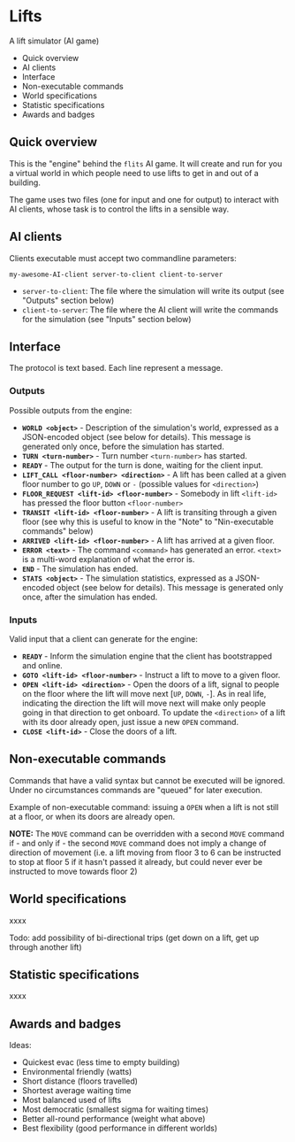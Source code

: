 Lifts
=====

A lift simulator (AI game)

<!-- MarkdownTOC -->

- Quick overview
- AI clients
- Interface
- Non-executable commands
- World specifications
- Statistic specifications
- Awards and badges

<!-- /MarkdownTOC -->


Quick overview
--------------

This is the "engine" behind the `flits` AI game.  It will create and run for
you a virtual world in which people need to use lifts to get in and out of a
building.

The game uses two files (one for input and one for output) to interact with AI
clients, whose task is to control the lifts in a sensible way.


AI clients
----------

Clients executable must accept two commandline parameters:

    my-awesome-AI-client server-to-client client-to-server

- `server-to-client`: The file where the simulation will write its output (see
  "Outputs" section below)
- `client-to-server`: The file where the AI client will write the commands for
  the simulation (see "Inputs" section below)


Interface
---------

The protocol is text based.  Each line represent a message.


### Outputs

Possible outputs from the engine:

- **`WORLD <object>`** - Description of the simulation's world, expressed as a
  JSON-encoded object (see below for details).  This message is generated only
  once, before the simulation has started.
- **`TURN <turn-number>`** - Turn number `<turn-number>` has started.
- **`READY`** - The output for the turn is done, waiting for the client input.
- **`LIFT_CALL <floor-number> <direction>`** - A lift has been called at
  a given floor number to go `UP`, `DOWN` or `-` (possible values for
  `<direction>`)
- **`FLOOR_REQUEST <lift-id> <floor-number>`** - Somebody in lift `<lift-id>`
  has pressed the floor button `<floor-number>`
- **`TRANSIT <lift-id> <floor-number>`** - A lift is transiting through a given
  floor (see why this is useful to know in the "Note" to "Nin-executable
  commands" below)
- **`ARRIVED <lift-id> <floor-number>`** - A lift has arrived at a given floor.
- **`ERROR <text>`** - The command `<command>` has generated an error.
  `<text>` is a multi-word explanation of what the error is.
- **`END`** - The simulation has ended.
- **`STATS <object>`** - The simulation statistics, expressed as a JSON-encoded
  object (see below for details).  This message is generated only once, after
  the simulation has ended.


### Inputs

Valid input that a client can generate for the engine:

- **`READY`** - Inform the simulation engine that the client has bootstrapped
  and online.
- **`GOTO <lift-id> <floor-number>`** - Instruct a lift to move to a given
  floor.
- **`OPEN <lift-id> <direction>`** - Open the doors of a lift, signal to people
  on the floor where the lift will move next [`UP`, `DOWN`, `-`].  As in real
  life, indicating the direction the lift will move next will make only people
  going in that direction to get onboard.  To update the `<direction>` of a
  lift with its door already open, just issue a new `OPEN` command.
- **`CLOSE <lift-id>`** - Close the doors of a lift.


Non-executable commands
-----------------------

Commands that have a valid syntax but cannot be executed will be ignored.
Under no circumstances commands are "queued" for later execution.

Example of non-executable command: issuing a `OPEN` when a lift is not still at
a floor, or when its doors are already open.

**NOTE:** The `MOVE` command can be overridden with a second `MOVE` command
if - and only if - the second `MOVE` command does not imply a change of
direction of movement (i.e. a lift moving from floor 3 to 6 can be instructed
to stop at floor 5 if it hasn't passed it already, but could never ever be
instructed to move towards floor 2)


World specifications
--------------------

xxxx

Todo: add possibility of bi-directional trips (get down on a lift,
get up through another lift)


Statistic specifications
------------------------

xxxx


Awards and badges
-----------------

Ideas:

- Quickest evac (less time to empty building)
- Environmental friendly (watts)
- Short distance (floors travelled)
- Shortest average waiting time
- Most balanced used of lifts
- Most democratic (smallest sigma for waiting times)
- Better all-round performance (weight what above)
- Best flexibility (good performance in different worlds)
